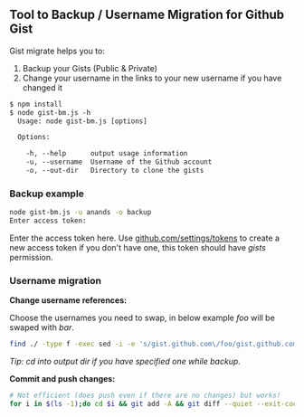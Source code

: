 ## Tool to Backup / Username Migration for Github Gist

Gist migrate helps you to:

1. Backup your Gists (Public & Private)
2. Change your username in the links to your new username if you have changed it

```txt
$ npm install
$ node gist-bm.js -h
  Usage: node gist-bm.js [options]

  Options:

    -h, --help      output usage information
    -u, --username  Username of the Github account
    -o, --out-dir   Directory to clone the gists
```

### Backup example

```sh
node gist-bm.js -u anands -o backup
Enter access token: 
```

Enter the access token here. Use [github.com/settings/tokens](https://github.com/settings/tokens) to create a new access token if you don't have one, this token should have *gists* permission.

### Username migration

**Change username references:**

Choose the usernames you need to swap, in below example *foo* will be swaped with *bar*.


```sh
find ./ -type f -exec sed -i -e 's/gist.github.com\/foo/gist.github.com\/bar/g' {} \;
```

*Tip: cd into output dir if you have specified one while backup.*

**Commit and push changes:**

```sh
# Not efficient (does push even if there are no changes) but works!
for i in $(ls -1);do cd $i && git add -A && git diff --quiet --exit-code --cached || git commit -m "Username Migration" && git push origin master && cd ..;done
```
